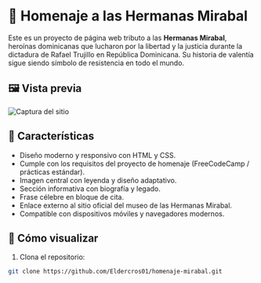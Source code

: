 # 🌺 Homenaje a las Hermanas Mirabal

Este es un proyecto de página web tributo a las **Hermanas Mirabal**, heroínas dominicanas que lucharon por la libertad y la justicia durante la dictadura de Rafael Trujillo en República Dominicana. Su historia de valentía sigue siendo símbolo de resistencia en todo el mundo.

## 🖼️ Vista previa

![Captura del sitio](https://www.clarin.com/2019/11/07/5TDYEVuG_1256x620__1.jpg)

## 📌 Características

- Diseño moderno y responsivo con HTML y CSS.
- Cumple con los requisitos del proyecto de homenaje (FreeCodeCamp / prácticas estándar).
- Imagen central con leyenda y diseño adaptativo.
- Sección informativa con biografía y legado.
- Frase célebre en bloque de cita.
- Enlace externo al sitio oficial del museo de las Hermanas Mirabal.
- Compatible con dispositivos móviles y navegadores modernos.

## 🚀 Cómo visualizar

1. Clona el repositorio:

```bash
git clone https://github.com/Eldercros01/homenaje-mirabal.git
